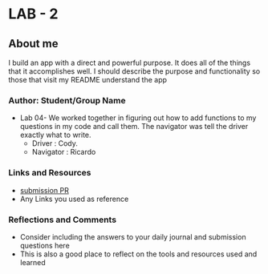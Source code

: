 # LAB - 2

## About me

I build an app with a direct and powerful purpose. It does all of the things that it accomplishes well. I should describe the purpose and functionality so those that visit my README understand the app

### Author: Student/Group Name

* Lab 04- We worked together in figuring out how to add functions to my questions in my code and call them. The navigator was tell the driver exactly what to write.
  * Driver
: Cody.
  * Navigator
   : Ricardo

### Links and Resources

* [submission PR](http://xyz.com)
* Any Links you used as reference

### Reflections and Comments
* Consider including the answers to your daily journal and submission questions here
* This is also a good place to reflect on the tools and resources used and learned

